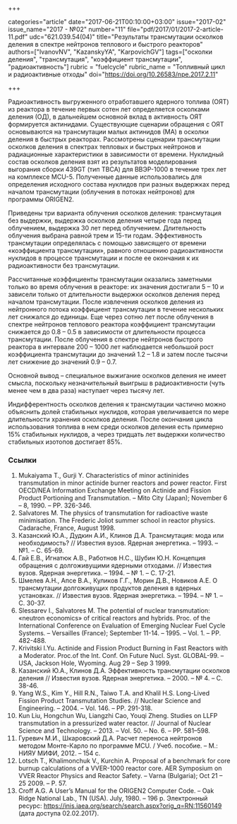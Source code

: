 +++

categories="article"
date="2017-06-21T00:10:00+03:00"
issue="2017-02"
issue_name="2017 - №02"
number="11"
file="pdf/2017/01/2017-2-article-11.pdf"
udc="621.039.54(04)"
title="Результаты трансмутации осколков деления в спектре нейтронов теплового и быстрого реакторов"
authors=["IvanovNV", "KazanskyYA", "KarpovichGV"]
tags=["осколки деления", "трансмутация", "коэффициент трансмутации", "радиоактивность"]
rubric = "fuelcycle"
rubric_name = "Топливный цикл и радиоактивные отходы"
doi="https://doi.org/10.26583/npe.2017.2.11"

+++

Радиоактивность выгруженного отработавшего ядерного топлива (ОЯТ) из реактора в течение первых сотен лет определяется осколками деления (ОД), в дальнейшем основной вклад в активность ОЯТ формируется актинидами. Существующие сценарии обращения с ОЯТ основываются на трансмутации малых актинидов (МА) в осколки деления в быстрых реакторах. Рассмотрены сценарии трансмутации осколков деления в спектрах тепловых и быстрых нейтронов и радиационные характеристики в зависимости от времени. Нуклидный состав осколков деления взят из результатов моделирования выгорания сборки 439GT (тип ТВСА) для ВВЭР-1000 в течение трех лет на комплексе MCU-5. Полученные данные использовались для определения исходного состава нуклидов при разных выдержках перед началом трансмутации (облучения в потоках нейтронов) для программы ORIGEN2.

Приведены три варианта облучения осколков деления: трансмутация без выдержки, выдержка осколков деления четыре года перед облучением, выдержка 30 лет перед облучением. Длительность облучения выбрана равной трем и 15-ти годам. Эффективность трансмутации определялась с помощью зависящего от времени «коэффициента трансмутации», равного отношению радиоактивности нуклидов в процессе трансмутации и после ее окончания к их радиоактивности без трансмутации.

Рассчитанные коэффициенты трансмутации оказались заметными только во время облучения в реакторе: их значения достигали 5 – 10 и зависели только от длительности выдержки осколков деления перед началом трансмутации. После извлечения осколков деления из нейтронного потока коэффициент трансмутации в течение нескольких лет снижался до единицы. Еще через сотню лет после облучения в спектре нейтронов теплового реактора коэффициент трансмутации снижается до 0.8 – 0.5 в зависимости от длительности процесса трансмутации. После облучения в спектре нейтронов быстрого реактора в интервале 200 – 1000 лет наблюдается небольшой рост коэффициента трансмутации до значений 1.2 – 1.8 и затем после тысячи лет снижение до значений 0.9 – 0.7.

Основной вывод – специальное выжигание осколков деления не имеет смысла, поскольку незначительный выигрыш в радиоактивности (чуть менее чем в два раза) наступает через тысячу лет.

Индифферентность осколков деления к трансмутации частично можно объяснить долей стабильных нуклидов, которая увеличивается по мере длительности хранения осколков деления. После окончания цикла использования топлива в нем среди осколков деления есть примерно 15% стабильных нуклидов, а через тридцать лет выдержки количество стабильных изотопов достигает 85%.

### Ссылки

1. Mukaiyama T., Gurji Y. Characteristics of minor actininides transmutation in minor actinide burner reactors and power reactor. First OECD/NEA Information Exchange Meeting on Actinide and Fission Product Portioning and Transmutation. – Mito City (Japan); November 6 – 8, 1990. – PP. 326-346.
2. Salvatores M. The physics of transmutation for radioactive waste minimisation. The Frederic Joliot summer school in reactor physics. Cadarache, France, August 1998.
3. Казанский Ю.А., Дудкин А.И., Клинов Д.А. Трансмутация: мода или необходимость? // Известия вузов. Ядерная энергетика. – 1993. – №1. – С. 65-69.
4. Гай Е.В., Игнатюк А.В., Работнов Н.С., Шубин Ю.Н. Концепция обращения с долгоживущими ядерными отходами. // Известия вузов. Ядерная энергетика. – 1994. – № 1. – С. 17-21.
5. Шмелев А.Н., Апсе В.А., Куликов Г.Г., Морин Д.В., Новиков А.Е. О трансмутации долгоживущих продуктов деления в ядерных установках. // Известия вузов. Ядерная энергетика. – 1994. – № 1. – С. 30-37.
6. Slessarev I., Salvatores M. The potential of nuclear transmutation: «neutron economics» of critical reactors and hybrids. Proc. of the International Conference on Evaluation of Emerging Nuclear Fuel Cycle Systems. – Versailles (France); September 11-14. – 1995. – Vol. 1. – PP. 482-488.
7. Krivitski I.Yu. Actinide and Fission Product Burning in Fast Reactors with a Moderator. Proc.of the Int. Conf. On Future Nucl. Syst. GLOBAL-99. – USA, Jackson Hole, Wyoming. Aug 29 – Sep 3 1999.
8. Казанский Ю.А., Клинов Д.А. Эффективность трансмутации осколков деления // Известия вузов. Ядерная энергетика. – 2000. – № 4. – С. 38-46.
9. Yang W.S., Kim Y., Hill R.N., Taiwo T.A. and Khalil H.S. Long-Lived Fission Product Transmutation Studies. // Nuclear Science and Engineering. – 2004. – Vol. 146. – PP. 291-318.
10. Kun Liu, Hongchun Wu, Liangzhi Cao, Youqi Zheng. Studies on LLFP transmutation in a pressurized water reactor. // Journal of Nuclear Science and Technology. – 2013. – Vol. 50. – No. 6. – PP. 581–598.
11. Гуревич М.И., Шкаровский Д.А. Расчет переноса нейтронов методом Монте-Карло по программе MCU. / Учеб. пособие. – М.: НИЯУ МИФИ, 2012. – 154 с.
12. Lotsch T., Khalimonchuk V., Kurchin A. Proposal of a benchmark for core burnup calculations of a VVER-1000 reactor core. AER Symposium on VVER Reactor Physics and Reactor Safety. – Varna (Bulgaria); Oct 21 – 25 2009. – P. 57.
13. Croff A.G. A User’s Manual for the ORIGEN2 Computer Code. – Oak Ridge National Lab., TN (USA). July, 1980. – 196 p. Электронный ресурс: https://inis.iaea.org/search/search.aspx?orig_q=RN:11560149 (дата доступа 02.02.2017).